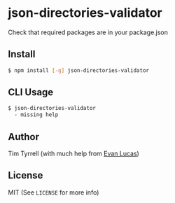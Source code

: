 # json-directories-validator

Check that required packages are in your package.json

## Install

```bash
$ npm install [-g] json-directories-validator
```

## CLI Usage

```bash
$ json-directories-validator
  - missing help
```

## Author

Tim Tyrrell (with much help from [Evan Lucas](https://www.github.com/evanlucas))

## License

MIT (See `LICENSE` for more info)
